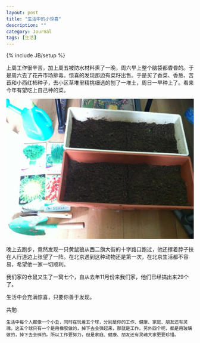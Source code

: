 ```yaml
---
layout: post
title: "生活中的小惊喜"
description: ""
category: Journal
tags: [生活]
---
```

{% include JB/setup %}


上周工作很辛苦，加上周五被防水材料熏了一晚，周六早上整个脑袋都昏昏的。于是周六去了花卉市场排毒。惊喜的发现那边有菜籽出售。于是买了香菜、香葱、苦苣和小西红柿种子，去小区草堆里精挑细选的刨了一堆土，周日一早种上了。看来今年有望吃上自己种的菜。

![Alt text](/images/supprise.jpg "me")

晚上去跑步，竟然发现一只黄鼠狼从西二旗大街的十字路口跑过，他还撑着脖子扶在人行道边上张望了一阵。在北京遇到这种动物还是第一次，在北京生活都不容易，希望他一家一切顺利。

我们家的仓鼠又生了一窝七个，自从去年11月份来我们家，他们已经搞出来29个了。


生活中会充满惊喜，只要你善于发现。


共勉


`生活中每个人都像一个小丑，同时在玩着五个球，分别是你的工作、健康、家庭、朋友还有灵魂。这五个球只有一个是用橡胶做的，掉下去会弹起来，那就是工作。另外四个呢，都是用玻璃做的，掉下去会碎的。所以工作要努力，但是家庭、健康、朋友还有灵魂大家更要珍惜。`